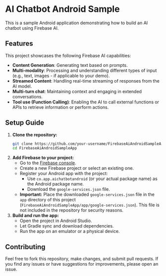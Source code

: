 # AI Chatbot Android Sample

This is a sample Android application demonstrating how to build an AI chatbot using Firebase AI.

## Features

This project showcases the following Firebase AI capabilities:

* **Content Generation**: Generating text based on prompts.
* **Multi-modality**: Processing and understanding different types of input (e.g., text, images - if
  applicable to your demo).
* **Streamed Content**: Handling real-time streaming of responses from the AI model.
* **Multi-turn chat**: Maintaining context and engaging in extended conversations.
* **Tool use (Function Calling)**: Enabling the AI to call external functions or APIs to retrieve
  information or perform actions.

## Setup Guide

1. **Clone the repository:**
   ```bash
   git clone https://github.com/your-username/FirebaseAiAndroidSampleApp.git
   cd FirebaseAiAndroidSampleApp
   ```
2. **Add Firebase to your project:**
    * Go to the [Firebase console](https://console.firebase.google.com/).
    * Create a new Firebase project or select an existing one.
    * Register your Android app with the project:
        * Use `co.app.aichatbotandroid` (or your actual package name) as the Android package name.
        * Download the `google-services.json` file.
    * **Important:** Place the downloaded `google-services.json` file in the `app` directory of this
      project (`FirebaseAiAndroidSampleApp/app/google-services.json`). This file is not included in
      the repository for security reasons.
3. **Build and run the app:**
    * Open the project in Android Studio.
    * Let Gradle sync and download dependencies.
    * Run the app on an emulator or a physical device.

## Contributing

Feel free to fork this repository, make changes, and submit pull requests. If you find any issues or
have suggestions for improvements, please open an issue.
